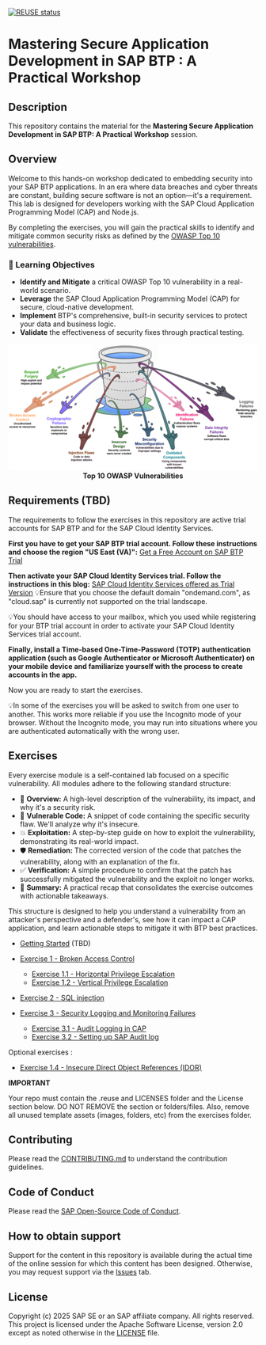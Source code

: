[![REUSE status](https://api.reuse.software/badge/github.com/sap-samples/teched2023-XP185v)](https://api.reuse.software/info/github.com/sap-samples/teched2023-XP185v)


# Mastering Secure Application Development in SAP BTP : A Practical Workshop

## Description

This repository contains the material for the **Mastering Secure Application Development in SAP BTP: A Practical Workshop** session.  

## Overview

Welcome to this hands-on workshop dedicated to embedding security into your SAP BTP applications. 
In an era where data breaches and cyber threats are constant, building secure software is not an option—it's a requirement. This lab is designed for developers working with the SAP Cloud Application Programming Model (CAP) and Node.js. 

By completing the exercises, you will gain the practical skills to identify and mitigate common security risks as defined by the [OWASP Top 10 vulnerabilities](https://owasp.org/Top10/). 

### 🎯 Learning Objectives

-	**Identify and Mitigate** a critical OWASP Top 10 vulnerability in a real-world scenario.
-	**Leverage**  the SAP Cloud Application Programming Model (CAP) for secure, cloud-native development.
-	**Implement** BTP's comprehensive, built-in security services to protect your data and business logic.
-	**Validate** the effectiveness of security fixes through practical testing.

<p align="center">
  <img src="img/top10-owasp.png" alt="Top 10 OWASP Vulnerabilities" width="900"/>
  <br>
  <b>Top 10 OWASP Vulnerabilities</b>
</p>

## Requirements (TBD)

The requirements to follow the exercises in this repository are active trial accounts for SAP BTP and for the SAP Cloud Identity Services. 

**First you have to get your SAP BTP trial account. Follow these instructions and choose the region "US East (VA)":** 
[Get a Free Account on SAP BTP Trial](https://developers.sap.com/tutorials/hcp-create-trial-account.html)

**Then activate your SAP Cloud Identity Services trial. Follow the instructions in this blog:** 
[SAP Cloud Identity Services offered as Trial Version](https://blogs.sap.com/2023/04/13/sap-cloud-identity-services-offered-as-trial-version/)
💡Ensure that you choose the default domain "ondemand.com", as "cloud.sap" is currently not supported on the trial landscape.

💡You should have access to your mailbox, which you used while registering for your BTP trial account in order to activate your SAP Cloud Identity Services trial account.

**Finally, install a Time-based One-Time-Password (TOTP) authentication application (such as Google Authenticator or Microsoft Authenticator) on your mobile device and familiarize yourself with the process to create accounts in the app.**

Now you are ready to start the exercises.

💡In some of the exercises you will be asked to switch from one user to another. This works more reliable if you use the Incognito mode of your browser. Without the Incognito mode, you may run into situations where you are authenticated automatically with the wrong user.

## Exercises
Every exercise module is a self-contained lab focused on a specific vulnerability. All modules adhere to the following standard structure:

- 📖 **Overview:** A high-level description of the vulnerability, its impact, and why it's a security risk.
- 🚨 **Vulnerable Code:** A snippet of code containing the specific security flaw. We'll analyze why it's insecure.
- 💥 **Exploitation:** A step-by-step guide on how to exploit the vulnerability, demonstrating its real-world impact.
- 🛡️ **Remediation:** The corrected version of the code that patches the vulnerability, along with an explanation of the fix.
- ✅ **Verification:** A simple procedure to confirm that the patch has successfully mitigated the vulnerability and the exploit no longer works.
- 📌 **Summary:** A practical recap that consolidates the exercise outcomes with actionable takeaways.

This structure is designed to help you understand a vulnerability from an attacker's perspective and a defender's, see how it can impact a CAP application, and learn actionable steps to mitigate it with BTP best practices. 

- [Getting Started](exercises/ex0/) (TBD)

- [Exercise 1 - Broken Access Control](exercises/ex1/)
    - [Exercise 1.1 - Horizontal Privilege Escalation](exercises/ex1/ex1.1/README.md)
    - [Exercise 1.2 - Vertical Privilege Escalation](exercises/ex1/ex1.2/README.md)
  
- [Exercise 2 - SQL injection](exercises/ex2/)

- [Exercise 3 - Security Logging and Monitoring Failures](exercises/ex3/)
    - [Exercise 3.1 - Audit Logging in CAP](exercises/ex3/ex3.1/README.md)
    - [Exercise 3.2 - Setting up SAP Audit log](exercises/ex3/ex3.2/README.md)

Optional exercises :
- [Exercise 1.4 - Insecure Direct Object References (IDOR)](exercises/ex1/ex1.3/README.md)
    

**IMPORTANT**

Your repo must contain the .reuse and LICENSES folder and the License section below. DO NOT REMOVE the section or folders/files. Also, remove all unused template assets (images, folders, etc) from the exercises folder. 

## Contributing
Please read the [CONTRIBUTING.md](./CONTRIBUTING.md) to understand the contribution guidelines.

## Code of Conduct
Please read the [SAP Open-Source Code of Conduct](https://github.com/SAP-samples/.github/blob/main/CODE_OF_CONDUCT.md).

## How to obtain support

Support for the content in this repository is available during the actual time of the online session for which this content has been designed. Otherwise, you may request support via the [Issues](../../issues) tab.

## License
Copyright (c) 2025 SAP SE or an SAP affiliate company. All rights reserved. This project is licensed under the Apache Software License, version 2.0 except as noted otherwise in the [LICENSE](LICENSES/Apache-2.0.txt) file.
